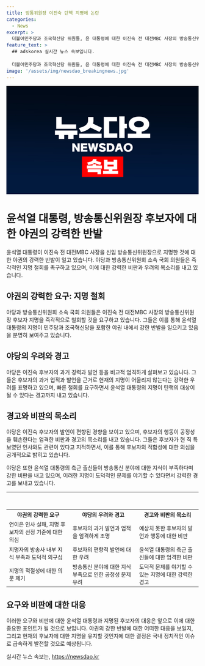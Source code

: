```yaml
---
title: 방통위원장 이진숙 탄핵 지명에 논란
categories:
  - News
excerpt: >
  더불어민주당과 조국혁신당 위원들, 윤 대통령에 대한 이진숙 전 대전MBC 사장의 방송통신위원장 후보자 지명을 촉구하며, 이를 촉발한 이동관·김홍일 전 위원장의 사태와 함께 언급하며 윤 대통령을 비판하고 있다. 또한, 이진숙 내정자의 MBC 출신과 관련하여 방송법 위반 및 탄핵 위험을 경고하며 내정 철회를 촉구하고 있다. (단어 수: 70, 문자 수: 370)
feature_text: >
  ## adskorea 실시간 뉴스 속보입니다.

  더불어민주당과 조국혁신당 위원들, 윤 대통령에 대한 이진숙 전 대전MBC 사장의 방송통신위원장 후보자 지명을 촉구하며, 이를 촉발한 이동관·김홍일 전 위원장의 사태와 함께 언급하며 윤 대통령을 비판하고 있다. 또한, 이진숙 내정자의 MBC 출신과 관련하여 방송법 위반 및 탄핵 위험을 경고하며 내정 철회를 촉구하고 있다. (단어 수: 70, 문자 수: 370)
image: '/assets/img/newsdao_breakingnews.jpg'
---
```


<p><img src="/assets/img/newsdao_breakingnews.jpg" alt="adskorea 속보" /></p>

<h1>윤석열 대통령, 방송통신위원장 후보자에 대한 야권의 강력한 반발</h1>

<p data-ke-size="size16">윤석열 대통령이 이진숙 전 대전MBC 사장을 신임 방송통신위원장으로 지명한 것에 대한 야권의 강력한 반발이 일고 있습니다. 야당과 방송통신위원회 소속 국회 의원들은 즉각적인 지명 철회를 촉구하고 있으며, 이에 대한 강력한 비판과 우려의 목소리를 내고 있습니다.</p>

<h2 data-ke-size="size26">야권의 강력한 요구: 지명 철회</h2>

<p data-ke-size="size16">야당과 방송통신위원회 소속 국회 의원들은 이진숙 전 대전MBC 사장의 방송통신위원장 후보자 지명을 즉각적으로 철회할 것을 요구하고 있습니다. 그들은 이를 통해 윤석열 대통령의 지명이 민주당과 조국혁신당을 포함한 야권 내에서 강한 반발을 일으키고 있음을 분명히 보여주고 있습니다.</p>

<h2 data-ke-size="size26">야당의 우려와 경고</h2>

<p data-ke-size="size16">야당은 이진숙 후보자의 과거 경력과 발언 등을 비교적 엄격하게 살펴보고 있습니다. 그들은 후보자의 과거 업적과 발언을 근거로 현재의 지명이 어울리지 않는다는 강력한 우려를 표명하고 있으며, 빠른 철회를 요구하면서 윤석열 대통령의 지명이 탄핵의 대상이 될 수 있다는 경고까지 내고 있습니다.</p>

<h2 data-ke-size="size26">경고와 비판의 목소리</h2>

<p data-ke-size="size16">야당은 이진숙 후보자의 발언이 편향된 경향을 보이고 있으며, 후보자의 행동이 공정성을 훼손한다는 엄격한 비판과 경고의 목소리를 내고 있습니다. 그들은 후보자가 현 직 특보였던 인사와도 관련이 있다고 지적하면서, 이를 통해 후보자의 적합성에 대한 의심을 공개적으로 밝히고 있습니다.</p>

<p data-ke-size="size16">야당은 또한 윤석열 대통령의 측근 출신들이 방송통신 분야에 대한 지식이 부족하다며 강한 비판을 내고 있으며, 이러한 지명이 도덕적인 문제를 야기할 수 있다면서 강력한 경고를 보내고 있습니다.</p>

<hr>

<p data-ke-size="size16">&nbsp;</p>

<table>
<tbody>
<tr>
<td style="text-align: center; height: 17px;"><b>야권의 강력한 요구</b></td>
<td style="text-align: center; height: 17px;"><b>야당의 우려와 경고</b></td>
<td style="text-align: center; height: 17px;"><b>경고와 비판의 목소리</b></td>
</tr>
<tr>
<td style="height: 17px;">연이은 인사 실패, 지명 후보자의 선정 기준에 대한 의심</td>
<td style="height: 17px;">후보자의 과거 발언과 업적을 엄격하게 조명</td>
<td style="height: 17px;">예상치 못한 후보자의 발언과 행동에 대한 비판</td>
</tr>
<tr>
<td style="height: 17px;">지명자의 방송사 내부 지식 부족과 도덕적 의구심</td>
<td style="height: 17px;">후보자의 편향적 발언에 대한 우려</td>
<td style="height: 17px;">윤석열 대통령의 측근 출신들에 대한 엄격한 비판</td>
</tr>
<tr>
<td style="height: 17px;">지명의 적절성에 대한 의문 제기</td>
<td style="height: 17px;">방송통신 분야에 대한 지식 부족으로 인한 공정성 문제 우려</td>
<td style="height: 17px;">도덕적 문제를 야기할 수 있는 지명에 대한 강력한 경고</td>
</tr>
</tbody>
</table>

<h2 data-ke-size="size26">요구와 비판에 대한 대응</h2>

<p data-ke-size="size16">이러한 요구와 비판에 대한 윤석열 대통령과 지명된 후보자의 대응은 앞으로 이에 대한 중요한 포인트가 될 것으로 보입니다. 야권의 강한 반발에 대한 어떠한 대응을 보일지, 그리고 현재의 후보자에 대한 지명을 유지할 것인지에 대한 결정은 국내 정치적인 이슈로 급속하게 발전할 것으로 예상됩니다.</p>
실시간 뉴스 속보는, <a href="https://newsdao.kr" rel="dofollow">https://newsdao.kr</a>


